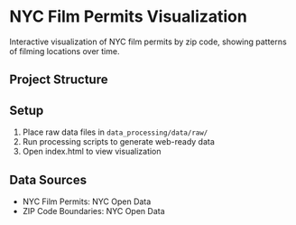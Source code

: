 # NYC Film Permits Visualization

Interactive visualization of NYC film permits by zip code, showing patterns of filming locations over time.

## Project Structure
## Setup
1. Place raw data files in `data_processing/data/raw/`
2. Run processing scripts to generate web-ready data
3. Open index.html to view visualization

## Data Sources
- NYC Film Permits: NYC Open Data
- ZIP Code Boundaries: NYC Open Data
